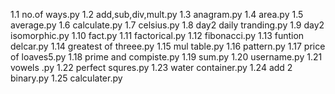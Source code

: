 1.1 no.of ways.py
1.2 add,sub,div,mult.py
1.3 anagram.py
1.4 area.py
1.5 average.py
1.6 calculate.py
1.7 celsius.py
1.8 day2 daily tranding.py
1.9 day2 isomorphic.py
1.10 fact.py
1.11 factorical.py
1.12 fibonacci.py
1.13 funtion delcar.py
1.14 greatest of threee.py
1.15 mul table.py
1.16 pattern.py
1.17 price of loaves5.py
1.18 prime and compiste.py
1.19 sum.py
1.20 username.py
1.21 vowels .py
1.22 perfect squres.py
1.23 water container.py
1.24 add 2 binary.py
1.25  calculater.py
